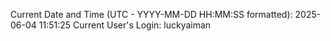 Current Date and Time (UTC - YYYY-MM-DD HH:MM:SS formatted): 2025-06-04 11:51:25
Current User's Login: luckyaiman
